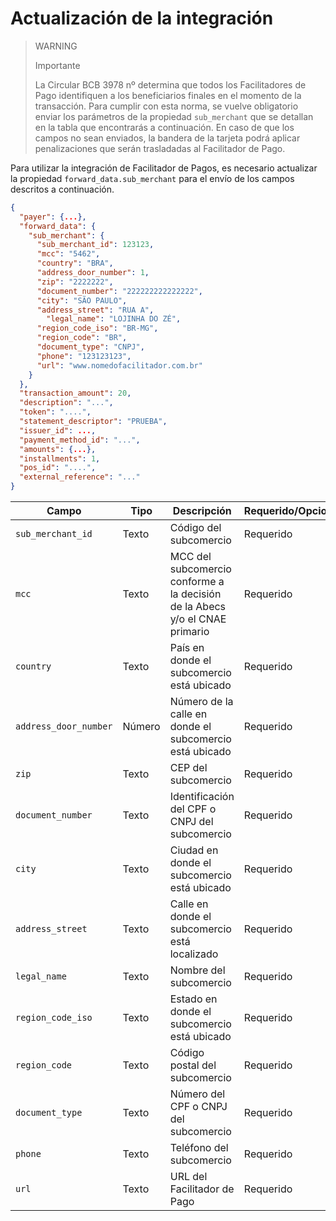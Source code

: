 # Actualización de la integración

> WARNING
>
> Importante
>
> La Circular BCB 3978 nº determina que todos los Facilitadores de Pago identifiquen a los beneficiarios finales en el momento de la transacción. Para cumplir con esta norma, se vuelve obligatorio enviar los parámetros de la propiedad `sub_merchant` que se detallan en la tabla que encontrarás a continuación. En caso de que los campos no sean enviados, la bandera de la tarjeta podrá aplicar penalizaciones que serán trasladadas al Facilitador de Pago.

Para utilizar la integración de Facilitador de Pagos, es necesario actualizar la propiedad `forward_data.sub_merchant` para el envío de los campos descritos a continuación.

```json
{
  "payer": {...},
  "forward_data": {
    "sub_merchant": {
      "sub_merchant_id": 123123,
      "mcc": "5462",
      "country": "BRA",
      "address_door_number": 1,
      "zip": "2222222",
      "document_number": "222222222222222",
      "city": "SÃO PAULO",
      "address_street": "RUA A",
	    "legal_name": "LOJINHA DO ZÉ",
      "region_code_iso": "BR-MG",
      "region_code": "BR",
      "document_type": "CNPJ",
      "phone": "123123123",
      "url": "www.nomedofacilitador.com.br"
    }
  },
  "transaction_amount": 20,
  "description": "...",
  "token": "....",
  "statement_descriptor": "PRUEBA",
  "issuer_id": ...,
  "payment_method_id": "...",
  "amounts": {...},
  "installments": 1,
  "pos_id": "....",
  "external_reference": "..."
}
```

| Campo | Tipo | Descripción | Requerido/Opcional | Ejemplo |
|---|---|---|---|---|
| `sub_merchant_id` | Texto | Código del subcomercio | Requerido | 123123 |
| `mcc` | Texto | MCC del subcomercio conforme a la decisión de la Abecs y/o el CNAE primario | Requerido | 5462 |
| `country` | Texto | País en donde el subcomercio está ubicado | Requerido | BRA |
| `address_door_number` | Número | Número de la calle en donde el subcomercio está ubicado | Requerido | 1 |
| `zip` | Texto | CEP del subcomercio | Requerido | 2222222 |
| `document_number` | Texto | Identificación del CPF o CNPJ del subcomercio | Requerido | 222222222222222 |
| `city` | Texto | Ciudad en donde el subcomercio está ubicado | Requerido | SÃO PAULO |
| `address_street` | Texto | Calle en donde el subcomercio está localizado | Requerido | RUA A |
| `legal_name` | Texto | Nombre del subcomercio | Requerido | LOJINHA DO ZÉ |
| `region_code_iso` | Texto | Estado en donde el subcomercio está ubicado | Requerido | BR-MG |
| `region_code` | Texto | Código postal del subcomercio | Requerido | BR |
| `document_type` | Texto | Número del CPF o CNPJ del subcomercio | Requerido | CNPJ |
| `phone` | Texto | Teléfono del subcomercio | Requerido | 123123123 |
| `url` | Texto | URL del Facilitador de Pago | Requerido | www.nomedofacilitador.com.br |